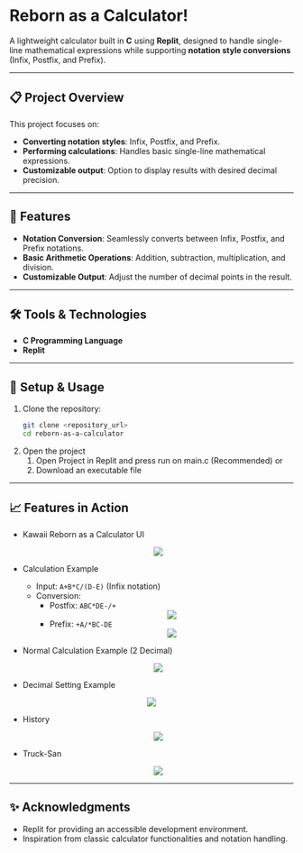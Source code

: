 # Reborn as a Calculator!  

A lightweight calculator built in **C** using **Replit**, designed to handle single-line mathematical expressions while supporting **notation style conversions** (Infix, Postfix, and Prefix).  

---

## 📋 Project Overview  

This project focuses on:  
- **Converting notation styles**: Infix, Postfix, and Prefix.  
- **Performing calculations**: Handles basic single-line mathematical expressions.  
- **Customizable output**: Option to display results with desired decimal precision.  

---

## 🚀 Features  

- **Notation Conversion**: Seamlessly converts between Infix, Postfix, and Prefix notations.  
- **Basic Arithmetic Operations**: Addition, subtraction, multiplication, and division.  
- **Customizable Output**: Adjust the number of decimal points in the result.  

---

## 🛠 Tools & Technologies  

- **C Programming Language**  
- **Replit**  

---

## 🔧 Setup & Usage  

1. Clone the repository:  
   ```bash  
   git clone <repository_url>  
   cd reborn-as-a-calculator
   ```
2. Open the project
   1. Open Project in Replit and press run on main.c (Recommended) or
   2. Download an executable file


---

## 📈 Features in Action
- Kawaii Reborn as a Calculator UI
  <div style="text-align: center;">
     <img src = "https://github.com/user-attachments/assets/e45823a3-7ef5-41a4-9c90-d0ef5ddc2786">
  </div>
- Calculation Example
   - Input: `A+B*C/(D-E)` (Infix notation)
   - Conversion:
     -  Postfix: `ABC*DE-/+`
         <div style="text-align: center;">
            <img src = "https://github.com/user-attachments/assets/bd30382e-c11a-499a-b18a-fe2d5a12f770">
         </div>
     -  Prefix: `+A/*BC-DE`
          <div style="text-align: center;">
            <img src = "https://github.com/user-attachments/assets/12a6a981-5921-4df8-a5fd-ab0aed3570c2">
         </div>
         
-  Normal Calculation Example (2 Decimal)
     <div style="text-align: center;">
            <img src = "https://github.com/user-attachments/assets/8ba81c6e-66b2-4848-9cc1-699e7813e88d">
         </div>

-  Decimal Setting Example
  <div style="text-align: center;">
            <img src = "https://github.com/user-attachments/assets/d04dc794-352d-4111-914f-e085af446bb1">
   </div>

-  History
   <div style="text-align: center;">
            <img src = "https://github.com/user-attachments/assets/89e949f1-ff1d-4d33-82d3-5f3de61eaf72">
   </div>
   
-  Truck-San
   <div style="text-align: center;">
            <img src = "https://github.com/user-attachments/assets/8eb427d6-1575-45d1-affa-af398f1be670">
   </div>
  
---

## ✨ Acknowledgments
- Replit for providing an accessible development environment.
- Inspiration from classic calculator functionalities and notation handling.
